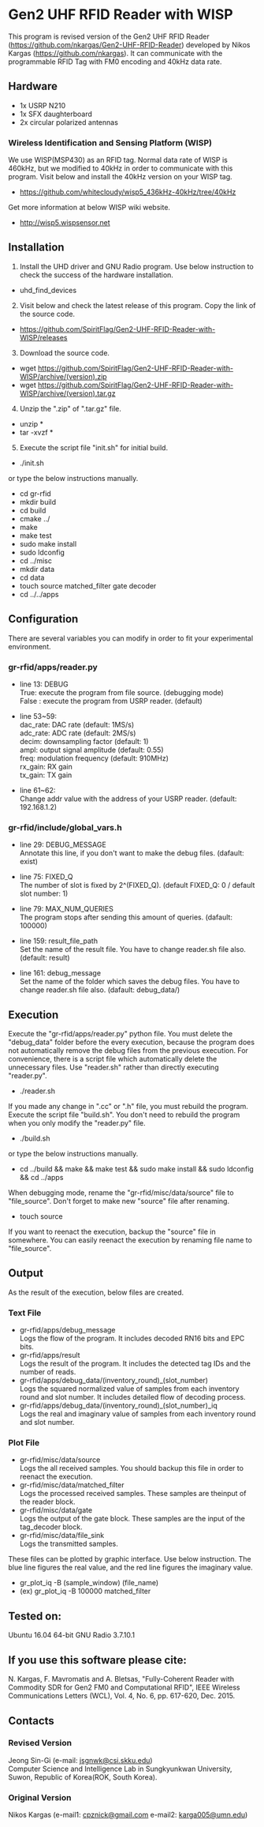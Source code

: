 # Gen2 UHF RFID Reader with WISP
This program is revised version of the Gen2 UHF RFID Reader (https://github.com/nkargas/Gen2-UHF-RFID-Reader) developed by Nikos Kargas (https://github.com/nkargas). It can communicate with the programmable RFID Tag with FM0 encoding and 40kHz data rate.

## Hardware
 * 1x USRP N210
 * 1x SFX daughterboard
 * 2x circular polarized antennas

### Wireless Identification and Sensing Platform (WISP)
We use WISP(MSP430) as an RFID tag. Normal data rate of WISP is 460kHz, but we modified to 40kHz in order to communicate with this program. Visit below and install the 40kHz version on your WISP tag.
 * https://github.com/whitecloudy/wisp5_436kHz-40kHz/tree/40kHz
 
Get more information at below WISP wiki website.
 * http://wisp5.wispsensor.net

## Installation
1. Install the UHD driver and GNU Radio program. Use below instruction to check the success of the hardware installation.
 * uhd_find_devices

2. Visit below and check the latest release of this program. Copy the link of the source code.
 * https://github.com/SpiritFlag/Gen2-UHF-RFID-Reader-with-WISP/releases

3. Download the source code.
 * wget https://github.com/SpiritFlag/Gen2-UHF-RFID-Reader-with-WISP/archive/(version).zip
 * wget https://github.com/SpiritFlag/Gen2-UHF-RFID-Reader-with-WISP/archive/(version).tar.gz

4. Unzip the ".zip" of ".tar.gz" file.
 * unzip *
 * tar -xvzf *
 
5. Execute the script file "init.sh" for initial build.
 * ./init.sh
 
or type the below instructions manually.
 * cd gr-rfid
 * mkdir build
 * cd build
 * cmake ../
 * make
 * make test
 * sudo make install
 * sudo ldconfig
 * cd ../misc
 * mkdir data
 * cd data
 * touch source matched_filter gate decoder
 * cd ../../apps

## Configuration
There are several variables you can modify in order to fit your experimental environment.

### gr-rfid/apps/reader.py
 * line 13: DEBUG  
True: execute the program from file source. (debugging mode)  
False : execute the program from USRP reader. (default)

 * line 53~59:  
dac_rate: DAC rate (default: 1MS/s)  
adc_rate: ADC rate (default: 2MS/s)  
decim: downsampling factor (default: 1)  
ampl: output signal amplitude (default: 0.55)  
freq: modulation frequency (default: 910MHz)  
rx_gain: RX gain  
tx_gain: TX gain

 * line 61~62:  
Change addr value with the address of your USRP reader. (default: 192.168.1.2)

### gr-rfid/include/global_vars.h
 * line 29: DEBUG_MESSAGE  
Annotate this line, if you don't want to make the debug files. (dafault: exist)

 * line 75: FIXED_Q  
The number of slot is fixed by 2^(FIXED_Q). (default FIXED_Q: 0 / default slot number: 1)

 * line 79: MAX_NUM_QUERIES  
The program stops after sending this amount of queries. (dafault: 100000)

 * line 159: result_file_path  
Set the name of the result file. You have to change reader.sh file also. (default: result)

 * line 161: debug_message  
Set the name of the folder which saves the debug files. You have to change reader.sh file also. (dafault: debug_data/)

## Execution
Execute the "gr-rfid/apps/reader.py" python file. You must delete the "debug_data" folder before the every execution, because the program does not automatically remove the debug files from the previous execution. For convenience, there is a script file which automatically delete the unnecessary files. Use "reader.sh" rather than directly executing "reader.py".
 * ./reader.sh

If you made any change in ".cc" or ".h" file, you must rebuild the program. Execute the script file "build.sh". You don't need to rebuild the program when you only modify the "reader.py" file.
 * ./build.sh
 
or type the below instructions manually.
 * cd ../build && make && make test && sudo make install && sudo ldconfig && cd ../apps

When debugging mode, rename the "gr-rfid/misc/data/source" file to "file_source". Don't forget to make new "source" file after renaming.
 * touch source

If you want to reenact the execution, backup the "source" file in somewhere. You can easily reenact the execution by renaming file name to "file_source".

## Output
As the result of the execution, below files are created.

### Text File
 * gr-rfid/apps/debug_message  
Logs the flow of the program. It includes decoded RN16 bits and EPC bits.
 * gr-rfid/apps/result  
Logs the result of the program. It includes the detected tag IDs and the number of reads.
 * gr-rfid/apps/debug_data/(inventory_round)_(slot_number)  
Logs the squared normalized value of samples from each inventory round and slot number. It includes detailed flow of decoding process.
 * gr-rfid/apps/debug_data/(inventory_round)_(slot_number)_iq  
Logs the real and imaginary value of samples from each inventory round and slot number.

### Plot File
 * gr-rfid/misc/data/source  
Logs the all received samples. You should backup this file in order to reenact the execution.
 * gr-rfid/misc/data/matched_filter  
Logs the processed received samples. These samples are theinput of the reader block.
 * gr-rfid/misc/data/gate  
Logs the output of the gate block. These samples are the input of the tag_decoder block.
 * gr-rfid/misc/data/file_sink  
Logs the transmitted samples.

These files can be plotted by graphic interface. Use below instruction. The blue line figures the real value, and the red line figures the imaginary value.
 * gr_plot_iq -B (sample_window) (file_name)
 * (ex) gr_plot_iq -B 100000 matched_filter

## Tested on:
Ubuntu 16.04 64-bit
GNU Radio 3.7.10.1

## If you use this software please cite:
N. Kargas, F. Mavromatis and A. Bletsas, "Fully-Coherent Reader with Commodity SDR for Gen2 FM0 and Computational RFID", IEEE Wireless Communications Letters (WCL), Vol. 4, No. 6, pp. 617-620, Dec. 2015. 

## Contacts
### Revised Version
Jeong Sin-Gi (e-mail: jsgnwk@csi.skku.edu)  
Computer Science and Intelligence Lab in Sungkyunkwan University, Suwon, Republic of Korea(ROK, South Korea).

### Original Version
Nikos Kargas (e-mail1: cpznick@gmail.com e-mail2: karga005@umn.edu)
